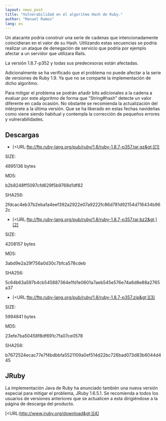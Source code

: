 ```yaml
---
layout: news_post
title: "Vulnerabilidad en el algoritmo Hash de Ruby."
author: "Manuel Ramos"
lang: es
---
```


Un atacante podría construir una serie de cadenas que intencionadamente
coincidieran en el valor de su Hash. Utilizando estas secuencias se
podría realizar un ataque de denegación de servicio que podría por
ejemplo afectar a un servidor que utilizara Rails.

La versión 1.8.7-p352 y todas sus predecesoras están afectadas.

Adicionalmente se ha verificado que el problema no puede afectar a la
serie de versiones de Ruby 1.9. Ya que no se comparte la implementación
de dicho algoritmo.

Para mitigar el problema se podrán añadir bits adicionales a la cadena a
evaluar por este algoritmo de forma que “String#hash” detecte un valor
diferente en cada ocasión. No obstante se recomienda la actualización
del intérprete a la última versión. Que se ha liberado en estas fechas
navideñas como viene siendo habitual y contempla la corrección de
pequeños errores y vulnerabilidades.

## Descargas

* [&lt;URL:ftp://ftp.ruby-lang.org/pub/ruby/1.8/ruby-1.8.7-p357.tar.gz&gt;][1]

SIZE:

4895136 bytes

MD5:

b2b8248ff5097cfd629f5b9768d1df82

SHA256:

2fdcac4eb37b2eba1a4eef392a2922e07a9222fc86d781d92154d716434b962c

* [&lt;URL:ftp://ftp.ruby-lang.org/pub/ruby/1.8/ruby-1.8.7-p357.tar.bz2&gt;][2]

SIZE:

4208157 bytes

MD5:

3abd9e2a29f756a0d30c7bfca578cdeb

SHA256:

5c64b63a597b4cb545887364e1fd1e0601a7aeb545e576e74a6d8e88a2765a37

* [&lt;URL:ftp://ftp.ruby-lang.org/pub/ruby/1.8/ruby-1.8.7-p357.zip&gt;][3]

SIZE:

5994841 bytes

MD5:

23efe7ba50458f8df691c7fa07ce0578

SHA256:

b7672524ecac77e7f4bdbbfa5521109a0ef514d22bc726bad073d83b6044d445

## JRuby

La implementación Java de Ruby ha anunciado también una nueva versión
especial para mitigar el problema, JRuby 1.6.5.1. Se recomienda a todos
los usuarios de versiones anteriores que se actualicen a esta
dirigiéndose a la página de descarga del producto.

[&lt;URL:http://www.jruby.org/download&gt;][4]



[1]: ftp://ftp.ruby-lang.org/pub/ruby/1.8/ruby-1.8.7-p357.tar.gz 
[2]: ftp://ftp.ruby-lang.org/pub/ruby/1.8/ruby-1.8.7-p357.tar.bz2 
[3]: ftp://ftp.ruby-lang.org/pub/ruby/1.8/ruby-1.8.7-p357.zip 
[4]: http://www.jruby.org/download 
